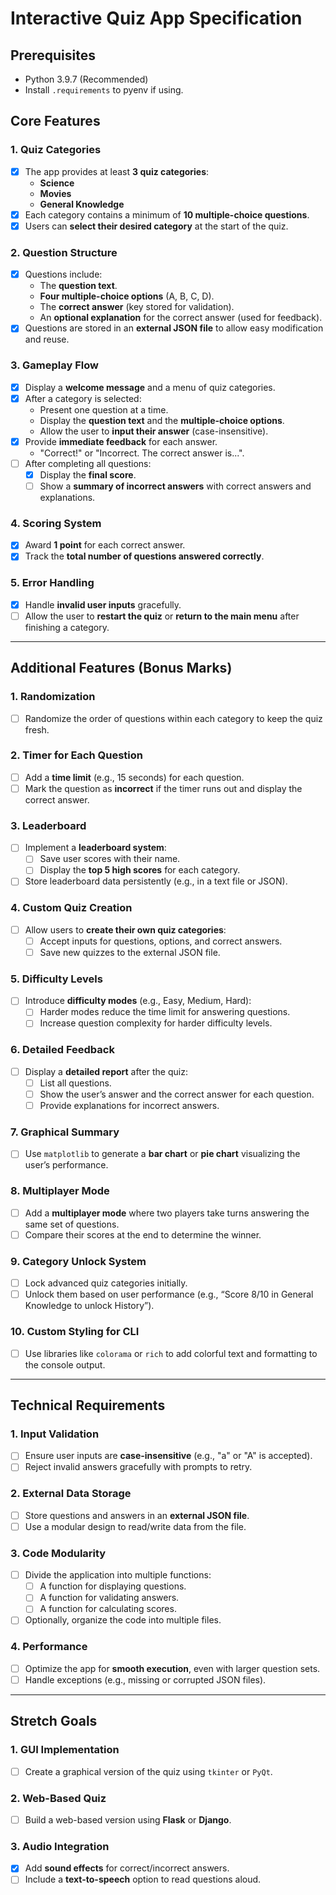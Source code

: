 # Interactive Quiz App Specification

## Prerequisites

- Python 3.9.7 (Recommended)
- Install `.requirements` to pyenv if using.

## Core Features

### 1. Quiz Categories
- [x] The app provides at least **3 quiz categories**:
  - **Science**
  - **Movies**
  - **General Knowledge**
- [x] Each category contains a minimum of **10 multiple-choice questions**.
- [x] Users can **select their desired category** at the start of the quiz.

### 2. Question Structure
- [x] Questions include:
  - The **question text**.
  - **Four multiple-choice options** (A, B, C, D).
  - The **correct answer** (key stored for validation).
  - An **optional explanation** for the correct answer (used for feedback).
- [x] Questions are stored in an **external JSON file** to allow easy modification and reuse.

### 3. Gameplay Flow
- [x] Display a **welcome message** and a menu of quiz categories.
- [x] After a category is selected:
  - Present one question at a time.
  - Display the **question text** and the **multiple-choice options**.
  - Allow the user to **input their answer** (case-insensitive).
- [x] Provide **immediate feedback** for each answer.
  - "Correct!" or "Incorrect. The correct answer is...".
- [ ] After completing all questions:
  - [x] Display the **final score**.
  - [ ] Show a **summary of incorrect answers** with correct answers and explanations.

### 4. Scoring System
- [x] Award **1 point** for each correct answer.
- [x] Track the **total number of questions answered correctly**.

### 5. Error Handling
- [x] Handle **invalid user inputs** gracefully.
- [ ] Allow the user to **restart the quiz** or **return to the main menu** after finishing a category.

---

## Additional Features (Bonus Marks)

### 1. Randomization
- [ ] Randomize the order of questions within each category to keep the quiz fresh.

### 2. Timer for Each Question
- [ ] Add a **time limit** (e.g., 15 seconds) for each question.
- [ ] Mark the question as **incorrect** if the timer runs out and display the correct answer.

### 3. Leaderboard
- [ ] Implement a **leaderboard system**:
  - [ ] Save user scores with their name.
  - [ ] Display the **top 5 high scores** for each category.
- [ ] Store leaderboard data persistently (e.g., in a text file or JSON).

### 4. Custom Quiz Creation
- [ ] Allow users to **create their own quiz categories**:
  - [ ] Accept inputs for questions, options, and correct answers.
  - [ ] Save new quizzes to the external JSON file.

### 5. Difficulty Levels
- [ ] Introduce **difficulty modes** (e.g., Easy, Medium, Hard):
  - [ ] Harder modes reduce the time limit for answering questions.
  - [ ] Increase question complexity for harder difficulty levels.

### 6. Detailed Feedback
- [ ] Display a **detailed report** after the quiz:
  - [ ] List all questions.
  - [ ] Show the user’s answer and the correct answer for each question.
  - [ ] Provide explanations for incorrect answers.

### 7. Graphical Summary
- [ ] Use `matplotlib` to generate a **bar chart** or **pie chart** visualizing the user’s performance.

### 8. Multiplayer Mode
- [ ] Add a **multiplayer mode** where two players take turns answering the same set of questions.
- [ ] Compare their scores at the end to determine the winner.

### 9. Category Unlock System
- [ ] Lock advanced quiz categories initially.
- [ ] Unlock them based on user performance (e.g., “Score 8/10 in General Knowledge to unlock History”).

### 10. Custom Styling for CLI
- [ ] Use libraries like `colorama` or `rich` to add colorful text and formatting to the console output.

---

## Technical Requirements

### 1. Input Validation
- [ ] Ensure user inputs are **case-insensitive** (e.g., "a" or "A" is accepted).
- [ ] Reject invalid answers gracefully with prompts to retry.

### 2. External Data Storage
- [ ] Store questions and answers in an **external JSON file**.
- [ ] Use a modular design to read/write data from the file.

### 3. Code Modularity
- [ ] Divide the application into multiple functions:
  - [ ] A function for displaying questions.
  - [ ] A function for validating answers.
  - [ ] A function for calculating scores.
- [ ] Optionally, organize the code into multiple files.

### 4. Performance
- [ ] Optimize the app for **smooth execution**, even with larger question sets.
- [ ] Handle exceptions (e.g., missing or corrupted JSON files).

---

## Stretch Goals

### 1. GUI Implementation
- [ ] Create a graphical version of the quiz using `tkinter` or `PyQt`.

### 2. Web-Based Quiz
- [ ] Build a web-based version using **Flask** or **Django**.

### 3. Audio Integration
- [x] Add **sound effects** for correct/incorrect answers.
- [ ] Include a **text-to-speech** option to read questions aloud.
